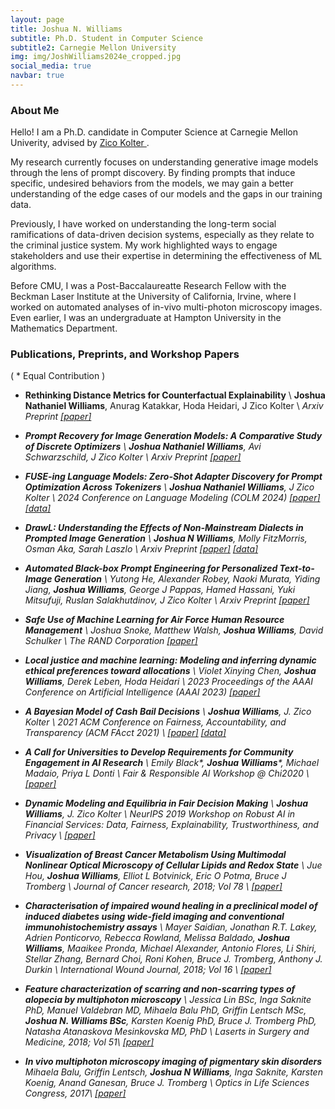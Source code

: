 ```yaml
---
layout: page
title: Joshua N. Williams
subtitle: Ph.D. Student in Computer Science
subtitle2: Carnegie Mellon University
img: img/JoshWilliams2024e_cropped.jpg
social_media: true
navbar: true
---
```


### About Me 
Hello! I am a Ph.D. candidate in Computer Science at Carnegie Mellon Univerity, 
advised by <a href="http:zicokolter.com" target="_blank"> Zico Kolter </a>.

My research currently focuses on understanding generative image models through the lens of prompt discovery. By finding prompts that induce specific, undesired behaviors from the models, we may gain a better understanding of the edge cases of our models and the gaps in our training data. 

Previously, I have worked on understanding the long-term social ramifications of data-driven decision systems, especially as they relate to the criminal justice system. My work highlighted ways to engage stakeholders and use their expertise in determining the effectiveness of ML algorithms.

Before CMU, I was a Post-Baccalaureatte Research Fellow with the Beckman Laser Institute at the University of California, Irvine, where I worked on automated analyses of in-vivo multi-photon microscopy images.
Even earlier, I was an undergraduate at Hampton University in the Mathematics Department.

### Publications, Preprints, and Workshop Papers

( \* Equal Contribution )

* __Rethinking Distance Metrics for Counterfactual Explainability__ \\
 __Joshua Nathaniel Williams__, Anurag Katakkar, Hoda Heidari, J Zico Kolter \\
 <i> Arxiv Preprint <i>
 <a href="https://arxiv.org/pdf/2410.14522" target="_blank">[paper]</a>
 &nbsp;

* __Prompt Recovery for Image Generation Models: A Comparative Study of Discrete Optimizers__ \\
 __Joshua Nathaniel Williams__, Avi Schwarzschild, J Zico Kolter \\
 <i> Arxiv Preprint <i>
 <a href="https://arxiv.org/pdf/2408.06502" target="_blank">[paper]</a>
 &nbsp;

* __FUSE-ing Language Models: Zero-Shot Adapter Discovery for Prompt Optimization Across Tokenizers__ \\
 __Joshua Nathaniel Williams__, J Zico Kolter \\
 <i> 2024 Conference on Language Modeling (COLM 2024) <i>
 <a href="https://arxiv.org/pdf/2408.04816" target="_blank">[paper]</a>
 <a href="https://github.com/jnwilliams/FUSE_prompt_inversion" target="_blank">[data]</a>
 &nbsp;

* __DrawL: Understanding the Effects of Non-Mainstream Dialects in Prompted Image Generation__ \\
 __Joshua N Williams__, Molly FitzMorris, Osman Aka, Sarah Laszlo \\
 <i> Arxiv Preprint <i>
 <a href="https://arxiv.org/pdf/2405.05382" target="_blank">[paper]</a>
 <a href="https://github.com/jnwilliams/DrawL" target="_blank">[data]</a>
 &nbsp;

* __Automated Black-box Prompt Engineering for Personalized Text-to-Image Generation__ \\
 Yutong He, Alexander Robey, Naoki Murata, Yiding Jiang, __Joshua Williams__, George J Pappas, Hamed Hassani, Yuki Mitsufuji, Ruslan Salakhutdinov, J Zico Kolter \\
 <i> Arxiv Preprint <i>
 <a href="https://creativity-ai.github.io/assets/papers/54.pdf" target="_blank">[paper]</a>
 &nbsp;

* __Safe Use of Machine Learning for Air Force Human Resource Management__ \\
 Joshua Snoke, Matthew Walsh, __Joshua Williams__, David Schulker \\
 <i> The RAND Corporation <i>
 <a href="https://www.rand.org/content/dam/rand/pubs/research_reports/RRA1700/RRA1745-4/RAND_RRA1745-4.pdf" target="_blank">[paper]</a>
 &nbsp;

* __Local justice and machine learning: Modeling and inferring dynamic ethical preferences toward allocations__ \\
 Violet Xinying Chen, __Joshua Williams__, Derek Leben, Hoda Heidari \\
 <i> 2023 Proceedings of the AAAI Conference on Artificial Intelligence (AAAI 2023) <i>
 <a href="https://ojs.aaai.org/index.php/AAAI/article/view/25737/25509" target="_blank">[paper]</a>
 &nbsp;

* __A Bayesian Model of Cash Bail Decisions__ \\
 __Joshua Williams__, J. Zico Kolter \\
 <i> 2021 ACM Conference on Fairness, Accountability, and Transparency (ACM FAcct 2021) </i> \\
 <a href="https://arxiv.org/abs/2101.12267" target="_blank">[paper]</a>
 <a href="https://github.com/jnwilliams/padockets" target="_blank">[data]</a>
 &nbsp;

* __A Call for Universities to Develop Requirements for Community Engagement in AI Research__ \\
  Emily Black\*, __Joshua Williams__\*, Michael Madaio, Priya L Donti \\
 <i> Fair & Responsible AI Workshop @ Chi2020 </i> \\
 <a href="http://www.cs.cmu.edu/afs/cs.cmu.edu/user/emilybla/www/CHI2020_extended_abstract.pdf" target="_blank">[paper]</a>
 &nbsp;

* __Dynamic Modeling and Equilibria in Fair Decision Making__ \\
__Joshua Williams__, J. Zico Kolter \\
<i>NeurIPS 2019 Workshop on Robust AI in Financial Services: Data, Fairness, Explainability, Trustworthiness, and Privacy</i> \\
<a href="https://arxiv.org/abs/1911.06837" target="_blank">[paper]</a>
&nbsp;

* __Visualization of Breast Cancer Metabolism Using Multimodal Nonlinear Optical Microscopy of Cellular Lipids and Redox State__ \\
Jue Hou, __Joshua Williams__, Elliot L Botvinick, Eric O Potma, Bruce J Tromberg \\
<i> Journal of Cancer research, 2018; Vol 78</i> \\
<a href="https://cancerres.aacrjournals.org/content/78/10/2503.short" target="_blank">[paper]</a>
&nbsp;

* __Characterisation of impaired wound healing in a preclinical model of induced diabetes using wide-field imaging and conventional immunohistochemistry assays__ \\
Mayer Saidian, Jonathan R.T. Lakey, Adrien Ponticorvo, Rebecca Rowland, Melissa Baldado, __Joshua Williams__,
Maaikee Pronda, Michael Alexander, Antonio Flores, Li Shiri, Stellar Zhang, Bernard Choi, Roni Kohen, 
Bruce J. Tromberg, Anthony J. Durkin \\
<i> International Wound Journal, 2018; Vol 16 </i> \\
<a href="https://onlinelibrary.wiley.com/doi/full/10.1111/iwj.13005" target="_blank">[paper]</a>
&nbsp;

* __Feature characterization of scarring and non-scarring types of alopecia by multiphoton microscopy__ \\
Jessica Lin BSc, Inga Saknite PhD, Manuel Valdebran MD, Mihaela Balu PhD, Griffin Lentsch MSc,
__Joshua N. Williams BSc__, Karsten Koenig PhD, Bruce J. Tromberg PhD, Natasha Atanaskova Mesinkovska MD, PhD \\
<i>Laserts in Surgery and Medicine, 2018; Vol 51</i>\\
<a href="https://onlinelibrary.wiley.com/doi/full/10.1002/lsm.23017" target="_blank">[paper]</a>
&nbsp;

* __In vivo multiphoton microscopy imaging of pigmentary skin disorders__
Mihaela Balu, Griffin Lentsch, __Joshua N Williams__, Inga Saknite, Karsten Koenig, Anand Ganesan, Bruce J. Tromberg  \\
<i>Optics in Life Sciences Congress, 2017</i>\\
<a href="https://www.osapublishing.org/abstract.cfm?uri=OMP-2017-OmM3D.3" target="_blank">[paper]</a>
&nbsp;
